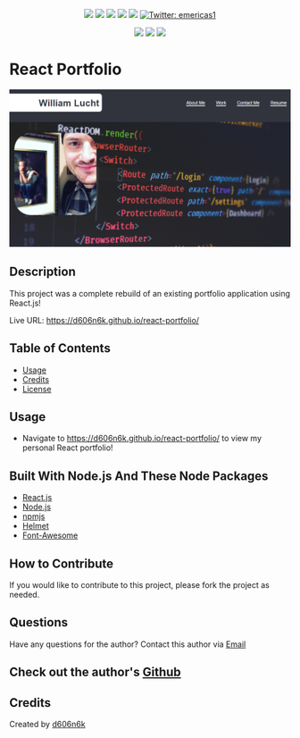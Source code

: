 <p align="center">
    <img src="https://img.shields.io/github/repo-size/d606n6k/react-portfolio" />
    <img src="https://img.shields.io/github/languages/top/d606n6k/react-portfolio"  />
    <img src="https://img.shields.io/github/issues/d606n6k/react-portfolio" />
    <img src="https://img.shields.io/github/last-commit/d606n6k/react-portfolio" >
    <a href="https://github.com/d606n6k"><img src="https://img.shields.io/github/followers/d606n6k?style=social" target="_blank" /></a>
    <a href="https://twitter.com/emericas1">
        <img alt="Twitter: emericas1" src="https://img.shields.io/twitter/follow/emericas1.svg?style=social" target="_blank" />
    </a>
</p>
  
<p align="center">
    <img src="https://img.shields.io/badge/Javascript-yellow" />
    <img src="https://img.shields.io/badge/React-blue" />
    <img src="https://img.shields.io/badge/license-MIT-blue" />
</p>

# React Portfolio

![React Employee Directory Homepage Image](./public/screenshot.png)

## Description

This project was a complete rebuild of an existing portfolio application using React.js!

Live URL: https://d606n6k.github.io/react-portfolio/

## Table of Contents

- [Usage](#usage)
- [Credits](#credits)
- [License](#license)

## Usage

- Navigate to https://d606n6k.github.io/react-portfolio/ to view my personal React portfolio!

## Built With Node.js And These Node Packages

- [React.js](https://reactjs.org/)
- [Node.js](https://nodejs.org/en/)
- [npmjs](https://docs.npmjs.com/)
- [Helmet](https://www.npmjs.com/package/react-helmet)
- [Font-Awesome](https://www.npmjs.com/package/font-awesome)

## How to Contribute

If you would like to contribute to this project, please fork the project as needed.

## Questions

Have any questions for the author? Contact this author via [Email](mailto:aaronlucht@gmail.com)

## Check out the author's [Github](https://github.com/d606n6k)

## Credits

Created by [d606n6k](https://github.com/d606n6k)
